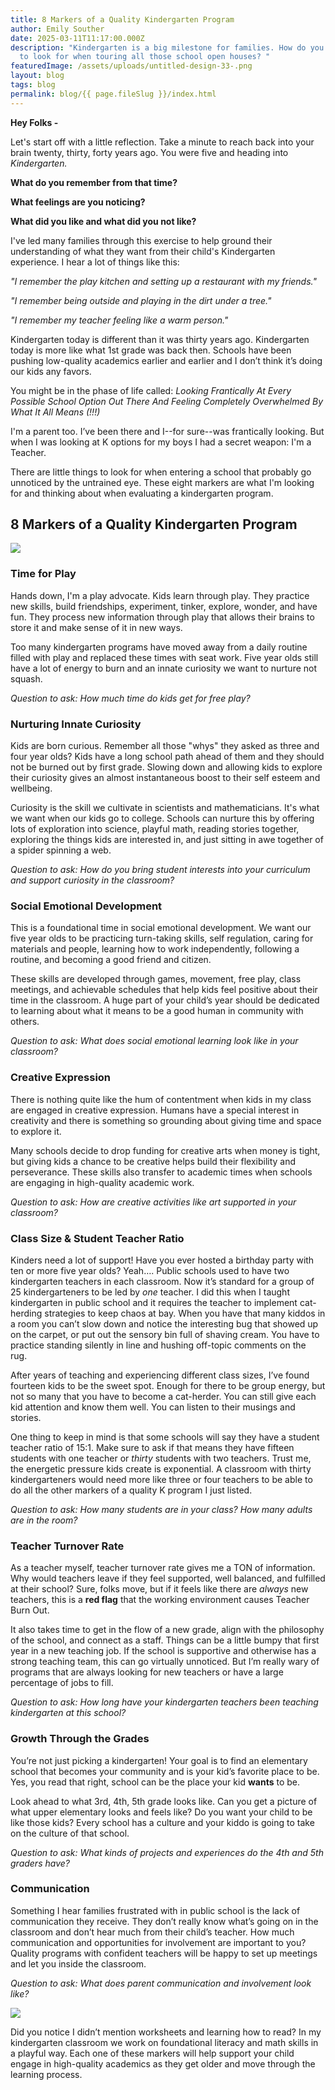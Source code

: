 ```yaml
---
title: 8 Markers of a Quality Kindergarten Program
author: Emily Souther
date: 2025-03-11T11:17:00.000Z
description: "Kindergarten is a big milestone for families. How do you know what
  to look for when touring all those school open houses? "
featuredImage: /assets/uploads/untitled-design-33-.png
layout: blog
tags: blog
permalink: blog/{{ page.fileSlug }}/index.html
---
```

**Hey Folks -** 

Let's start off with a little reflection. Take a minute to reach back into your brain twenty, thirty, forty years ago. You were five and heading into *Kindergarten.*

**What do you remember from that time?**

**What feelings are you noticing?**

**What did you like and what did you not like?**

I've led many families through this exercise to help ground their understanding of what they want from their child's Kindergarten experience. I hear a lot of things like this:

*"I remember the play kitchen and setting up a restaurant with my friends."*

*"I remember being outside and playing in the dirt under a tree."*

*"I remember my teacher feeling like a warm person."*

Kindergarten today is different than it was thirty years ago. Kindergarten today is more like what 1st grade was back then. Schools have been pushing low-quality academics earlier and earlier and I don’t think it’s doing our kids any favors. 

You might be in the phase of life called: *Looking Frantically At Every Possible School Option Out There And Feeling Completely Overwhelmed By What It All Means (!!!)* 

I'm a parent too. I’ve been there and I--for sure--was frantically looking. But when I was looking at K options for my boys I had a secret weapon: I'm a Teacher. 

There are little things to look for when entering a school that probably go unnoticed by the untrained eye. These eight markers are what I'm looking for and thinking about when evaluating a kindergarten program.

## 8 Markers of a Quality Kindergarten Program

![](/assets/uploads/photobanner-1-.png)

### **Time for Play**

Hands down, I'm a play advocate. Kids learn through play. They practice new skills, build friendships, experiment, tinker, explore, wonder, and have fun. They process new information through play that allows their brains to store it and make sense of it in new ways. 

Too many kindergarten programs have moved away from a daily routine filled with play and replaced these times with seat work. Five year olds still have a lot of energy to burn and an innate curiosity we want to nurture not squash. 

*Question to ask: How much time do kids get for free play?*

### **Nurturing Innate Curiosity**

Kids are born curious. Remember all those "whys" they asked as three and four year olds? Kids have a long school path ahead of them and they should not be burned out by first grade. Slowing down and allowing kids to explore their curiosity gives an almost instantaneous boost to their self esteem and wellbeing. 

Curiosity is the skill we cultivate in scientists and mathematicians. It's what we want when our kids go to college. Schools can nurture this by offering lots of exploration into science, playful math, reading stories together, exploring the things kids are interested in, and just sitting in awe together of a spider spinning a web.

*Question to ask: How do you bring student interests into your curriculum and support curiosity in the classroom?*  

### **Social Emotional Development**

This is a foundational time in social emotional development. We want our five year olds to be practicing turn-taking skills, self regulation, caring for materials and people, learning how to work independently, following a routine, and becoming a good friend and citizen. 

These skills are developed through games, movement, free play, class meetings, and achievable schedules that help kids feel positive about their time in the classroom. A huge part of your child’s year should be dedicated to learning about what it means to be a good human in community with others. 

*Question to ask: What does social emotional learning look like in your classroom?* 

### **Creative Expression**

There is nothing quite like the hum of contentment when kids in my class are engaged in creative expression. Humans have a special interest in creativity and there is something so grounding about giving time and space to explore it. 

Many schools decide to drop funding for creative arts when money is tight, but giving kids a chance to be creative helps build their flexibility and perseverance. These skills also transfer to academic times when schools are engaging in high-quality academic work. 

*Question to ask: How are creative activities like art supported in your classroom?* 

### **Class Size & Student Teacher Ratio**

Kinders need a lot of support! Have you ever hosted a birthday party with ten or more five year olds? Yeah…. Public schools used to have two kindergarten teachers in each classroom. Now it’s standard for a group of 25 kindergarteners to be led by *one* teacher. I did this when I taught kindergarten in public school and it requires the teacher to implement cat-herding strategies to keep chaos at bay. When you have that many kiddos in a room you can’t slow down and notice the interesting bug that showed up on the carpet, or put out the sensory bin full of shaving cream. You have to practice standing silently in line and hushing off-topic comments on the rug. 

After years of teaching and experiencing different class sizes, I’ve found fourteen kids to be the sweet spot. Enough for there to be group energy, but not so many that you have to become a cat-herder. You can still give each kid attention and know them well. You can listen to their musings and stories. 

One thing to keep in mind is that some schools will say they have a student teacher ratio of 15:1. Make sure to ask if that means they have fifteen students with one teacher or *thirty* students with two teachers. Trust me, the energetic pressure kids create is exponential. A classroom with thirty kindergarteners would need more like three or four teachers to be able to do all the other markers of a quality K program I just listed. 

*Question to ask: How many students are in your class? How many adults are in the room?*

### **Teacher Turnover Rate**

As a teacher myself, teacher turnover rate gives me a TON of information. Why would teachers leave if they feel supported, well balanced, and fulfilled at their school? Sure, folks move, but if it feels like there are *always* new teachers, this is a **red flag** that the working environment causes Teacher Burn Out. 

It also takes time to get in the flow of a new grade, align with the philosophy of the school, and connect as a staff. Things can be a little bumpy that first year in a new teaching job. If the school is supportive and otherwise has a strong teaching team, this can go virtually unnoticed. But I’m really wary of programs that are always looking for new teachers or have a large percentage of jobs to fill. 

*Question to ask: How long have your kindergarten teachers been teaching kindergarten at this school?*

### **Growth Through the Grades**

You’re not just picking a kindergarten! Your goal is to find an elementary school that becomes your community and is your kid’s favorite place to be. Yes, you read that right, school can be the place your kid **wants** to be. 

Look ahead to what 3rd, 4th, 5th grade looks like. Can you get a picture of what upper elementary looks and feels like? Do you want your child to be like those kids? Every school has a culture and your kiddo is going to take on the culture of that school. 

*Question to ask: What kinds of projects and experiences do the 4th and 5th graders have?* 

### **Communication**

Something I hear families frustrated with in public school is the lack of communication they receive. They don’t really know what’s going on in the classroom and don’t hear much from their child’s teacher. How much communication and opportunities for involvement are important to you? Quality programs with confident teachers will be happy to set up meetings and let you inside the classroom. 

*Question to ask: What does parent communication and involvement look like?* 

![](/assets/uploads/copy-of-photobanner.png)

Did you notice I didn’t mention worksheets and learning how to read? In my kindergarten classroom we work on foundational literacy and math skills in a playful way. Each one of these markers will help support your child engage in high-quality academics as they get older and move through the learning process.
